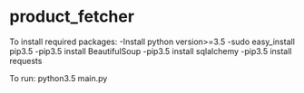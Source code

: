 # product_fetcher
To install required packages:
-Install python version>=3.5
-sudo easy_install pip3.5
-pip3.5 install BeautifulSoup
-pip3.5 install sqlalchemy
-pip3.5 install requests

To run:
python3.5 main.py

